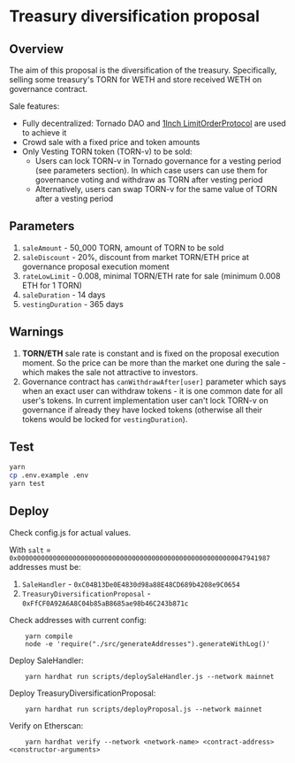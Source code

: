 # Treasury diversification proposal

## Overview

The aim of this proposal is the diversification of the treasury. Specifically, selling some treasury's TORN for WETH and store received WETH on governance contract.

Sale features:

- Fully decentralized: Tornado DAO and [1Inch LimitOrderProtocol](https://docs.1inch.io/docs/limit-order-protocol/introduction) are used to achieve it
- Crowd sale with a fixed price and token amounts
- Only Vesting TORN token (TORN-v) to be sold:
  - Users can lock TORN-v in Tornado governance for a vesting period (see parameters section). In which case users can use them for governance voting and withdraw as TORN after vesting period
  - Alternatively, users can swap TORN-v for the same value of TORN after a vesting period

## Parameters

1. `saleAmount` - 50_000 TORN, amount of TORN to be sold
2. `saleDiscount` - 20%, discount from market TORN/ETH price at governance proposal execution moment
3. `rateLowLimit` - 0.008, minimal TORN/ETH rate for sale (minimum 0.008 ETH for 1 TORN)
4. `saleDuration` - 14 days
5. `vestingDuration` - 365 days

## Warnings

1. **TORN/ETH** sale rate is constant and is fixed on the proposal execution moment. So the price can be more than the market one during the sale - which makes the sale not attractive to investors.
2. Governance contract has `canWithdrawAfter[user]` parameter which says when an exact user can withdraw tokens - it is one common date for all user's tokens. In current implementation user can't lock TORN-v on governance if already they have locked tokens (otherwise all their tokens would be locked for `vestingDuration`).

## Test

```bash
yarn
cp .env.example .env
yarn test
```

## Deploy

Check config.js for actual values.

With `salt` = `0x0000000000000000000000000000000000000000000000000000000047941987` addresses must be:

1. `SaleHandler` - `0xC04B13De0E4830d98a88E48CD689b4208e9C0654`
2. `TreasuryDiversificationProposal` - `0xFfCF0A92A6A8C04b85aB8685ae98b46C243b871c`

Check addresses with current config:

```shell
    yarn compile
    node -e 'require("./src/generateAddresses").generateWithLog()'
```

Deploy SaleHandler:

```shell
    yarn hardhat run scripts/deploySaleHandler.js --network mainnet
```

Deploy TreasuryDiversificationProposal:

```shell
    yarn hardhat run scripts/deployProposal.js --network mainnet
```

Verify on Etherscan:

```
    yarn hardhat verify --network <network-name> <contract-address> <constructor-arguments>
```
